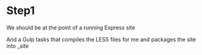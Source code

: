 # Step1

We should be at the point of a running Express site

And a Gulp tasks that compiles the LESS files for me and packages the site into _site





